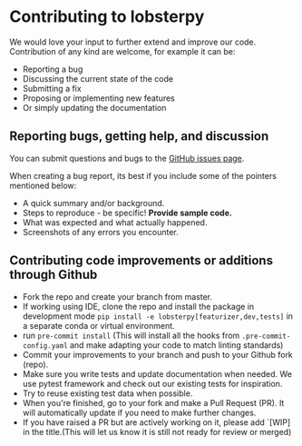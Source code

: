 # Contributing to lobsterpy

We would love your input to further extend and improve our code. Contribution of any kind are welcome, for example it can be:

- Reporting a bug
- Discussing the current state of the code
- Submitting a fix
- Proposing or implementing new features
- Or simply updating the documentation

## Reporting bugs, getting help, and discussion

You can submit questions and bugs to the
[GitHub issues page](https://github.com/JaGeo/LobsterPy/issues).

When creating a bug report, its best if you include some of the pointers mentioned below:

- A quick summary and/or background.
- Steps to reproduce - be specific! **Provide sample code.**
- What was expected and what actually happened.
- Screenshots of any errors you encounter.

## Contributing code improvements or additions through Github

- Fork the repo and create your branch from master.
- If working using IDE, clone the repo and install the package in development mode `pip install -e lobsterpy[featurizer,dev,tests]` in a separate conda or virtual environment.
- run `pre-commit install`  (This will install all the hooks from `.pre-commit-config.yaml` and make adapting your code to match linting standards)
- Commit your improvements to your branch and push to your Github fork (repo).
- Make sure you write tests and update documentation when needed. We use pytest framework and check out our existing tests for inspiration.
- Try to reuse existing test data when possible.
- When you're finished, go to your fork and make a Pull Request (PR). It will
  automatically update if you need to make further changes.
- If you have raised a PR but are actively working on it, please add `[WIP] in the title.(This will let us know it is still not ready for review or merged)